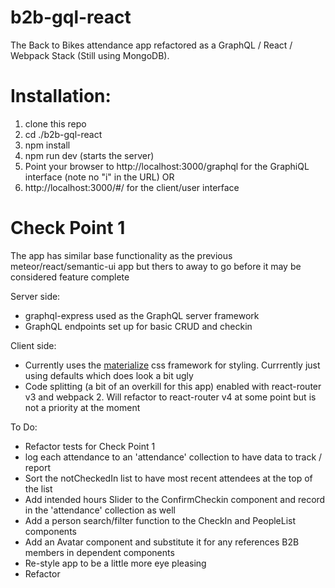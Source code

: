 # b2b-gql-react
The Back to Bikes attendance app refactored as a GraphQL / React / Webpack Stack (Still using MongoDB).

# Installation:
1) clone this repo
2) cd ./b2b-gql-react
3) npm install
4) npm run dev (starts the server)
5) Point your browser to http://localhost:3000/graphql for the GraphiQL interface (note no "i" in the URL) OR
6) http://localhost:3000/#/ for the client/user interface

# Check Point 1
The app has similar base functionality as the previous meteor/react/semantic-ui app but thers to away to go before it may be considered feature complete

Server side:
- graphql-express used as the GraphQL server framework
- GraphQL endpoints set up for basic CRUD and checkin 

Client side:
- Currently uses the [materialize](http://materializecss.com/) css framework for styling. Currrently just using defaults which does look a bit ugly
- Code splitting (a bit of an overkill for this app) enabled with react-router v3 and webpack 2. Will refactor to react-router v4 at some point but is not a priority at the moment

To Do:
- Refactor tests for Check Point 1
- log each attendance to an 'attendance' collection to have data to track / report
- Sort the notCheckedIn list to have most recent attendees at the top of the list
- Add intended hours Slider to the ConfirmCheckin component and record in the 'attendance' collection as well
- Add a person search/filter function to the CheckIn and PeopleList components 
- Add an Avatar component and substitute it for any references B2B members in dependent components
- Re-style app to be a little more eye pleasing
- Refactor
